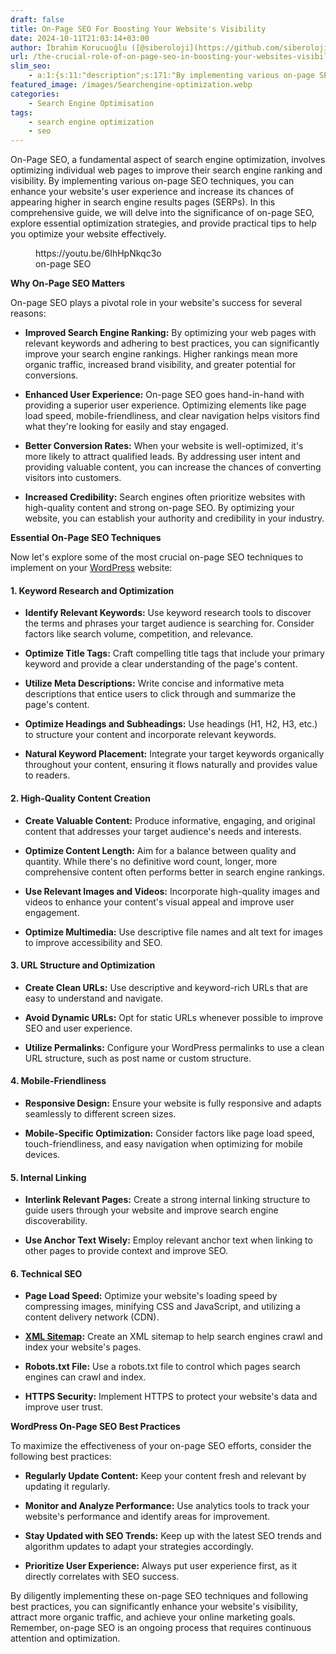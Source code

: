 ```yaml
---
draft: false
title: On-Page SEO For Boosting Your Website's Visibility
date: 2024-10-11T21:03:14+03:00
author: İbrahim Korucuoğlu ([@siberoloji](https://github.com/siberoloji))
url: /the-crucial-role-of-on-page-seo-in-boosting-your-websites-visibility/
slim_seo:
    - a:1:{s:11:"description";s:171:"By implementing various on-page SEO techniques, you can enhance your website's user experience and increase its chances of appearing higher in search engine results pages.";}
featured_image: /images/Searchengine-optimization.webp
categories:
    - Search Engine Optimisation
tags:
    - search engine optimization
    - seo
---
```



On-Page SEO, a fundamental aspect of search engine optimization, involves optimizing individual web pages to improve their search engine ranking and visibility. By implementing various on-page SEO techniques, you can enhance your website's user experience and increase its chances of appearing higher in search engine results pages (SERPs). In this comprehensive guide, we will delve into the significance of on-page SEO, explore essential optimization strategies, and provide practical tips to help you optimize your website effectively.


<!-- wp:embed {"url":"https://youtu.be/6IhHpNkqc3o","type":"video","providerNameSlug":"youtube","responsive":true,"className":"wp-embed-aspect-16-9 wp-has-aspect-ratio"} -->
<figure class="wp-block-embed is-type-video is-provider-youtube wp-block-embed-youtube wp-embed-aspect-16-9 wp-has-aspect-ratio"><div class="wp-block-embed__wrapper">
https://youtu.be/6IhHpNkqc3o
</div><figcaption class="wp-element-caption">on-page SEO</figcaption></figure>
<!-- /wp:embed -->


**Why On-Page SEO Matters**



On-page SEO plays a pivotal role in your website's success for several reasons:


* **Improved Search Engine Ranking:** By optimizing your web pages with relevant keywords and adhering to best practices, you can significantly improve your search engine rankings. Higher rankings mean more organic traffic, increased brand visibility, and greater potential for conversions.

* **Enhanced User Experience:** On-page SEO goes hand-in-hand with providing a superior user experience. Optimizing elements like page load speed, mobile-friendliness, and clear navigation helps visitors find what they're looking for easily and stay engaged.

* **Better Conversion Rates:** When your website is well-optimized, it's more likely to attract qualified leads. By addressing user intent and providing valuable content, you can increase the chances of converting visitors into customers.

* **Increased Credibility:** Search engines often prioritize websites with high-quality content and strong on-page SEO. By optimizing your website, you can establish your authority and credibility in your industry.




**Essential On-Page SEO Techniques**



Now let's explore some of the most crucial on-page SEO techniques to implement on your <a href="https://wordpress.com" target="_blank" rel="noopener" title="">WordPress</a> website:


#### **1. Keyword Research and Optimization**


* **Identify Relevant Keywords:** Use keyword research tools to discover the terms and phrases your target audience is searching for. Consider factors like search volume, competition, and relevance.

* **Optimize Title Tags:** Craft compelling title tags that include your primary keyword and provide a clear understanding of the page's content.

* **Utilize Meta Descriptions:** Write concise and informative meta descriptions that entice users to click through and summarize the page's content.

* **Optimize Headings and Subheadings:** Use headings (H1, H2, H3, etc.) to structure your content and incorporate relevant keywords.

* **Natural Keyword Placement:** Integrate your target keywords organically throughout your content, ensuring it flows naturally and provides value to readers.



#### **2. High-Quality Content Creation**


* **Create Valuable Content:** Produce informative, engaging, and original content that addresses your target audience's needs and interests.

* **Optimize Content Length:** Aim for a balance between quality and quantity. While there's no definitive word count, longer, more comprehensive content often performs better in search engine rankings.

* **Use Relevant Images and Videos:** Incorporate high-quality images and videos to enhance your content's visual appeal and improve user engagement.

* **Optimize Multimedia:** Use descriptive file names and alt text for images to improve accessibility and SEO.



#### **3. URL Structure and Optimization**


* **Create Clean URLs:** Use descriptive and keyword-rich URLs that are easy to understand and navigate.

* **Avoid Dynamic URLs:** Opt for static URLs whenever possible to improve SEO and user experience.

* **Utilize Permalinks:** Configure your WordPress permalinks to use a clean URL structure, such as post name or custom structure.



#### **4. Mobile-Friendliness**


* **Responsive Design:** Ensure your website is fully responsive and adapts seamlessly to different screen sizes.

* **Mobile-Specific Optimization:** Consider factors like page load speed, touch-friendliness, and easy navigation when optimizing for mobile devices.



#### **5. Internal Linking**


* **Interlink Relevant Pages:** Create a strong internal linking structure to guide users through your website and improve search engine discoverability.

* **Use Anchor Text Wisely:** Employ relevant anchor text when linking to other pages to provide context and improve SEO.



#### **6. Technical SEO**


* **Page Load Speed:** Optimize your website's loading speed by compressing images, minifying CSS and JavaScript, and utilizing a content delivery network (CDN).

* **<a href="https://www.siberoloji.com/xml-sitemaps-what-they-are-and-why-they-matter-for-seo/" target="_blank" rel="noopener" title="">XML Sitemap</a>:** Create an XML sitemap to help search engines crawl and index your website's pages.

* **Robots.txt File:** Use a robots.txt file to control which pages search engines can crawl and index.

* **HTTPS Security:** Implement HTTPS to protect your website's data and improve user trust.




**WordPress On-Page SEO Best Practices**



To maximize the effectiveness of your on-page SEO efforts, consider the following best practices:


* **Regularly Update Content:** Keep your content fresh and relevant by updating it regularly.

* **Monitor and Analyze Performance:** Use analytics tools to track your website's performance and identify areas for improvement.

* **Stay Updated with SEO Trends:** Keep up with the latest SEO trends and algorithm updates to adapt your strategies accordingly.

* **Prioritize User Experience:** Always put user experience first, as it directly correlates with SEO success.




By diligently implementing these on-page SEO techniques and following best practices, you can significantly enhance your website's visibility, attract more organic traffic, and achieve your online marketing goals. Remember, on-page SEO is an ongoing process that requires continuous attention and optimization.
